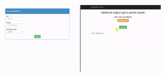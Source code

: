![Scene in Project](https://github.com/zumrudu-anka/BirthdayAppWithMVCAndWebApi/blob/master/Presentation/BirthdayApp.gif)